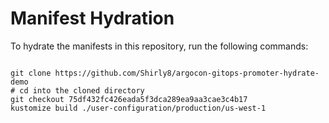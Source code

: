 
# Manifest Hydration

To hydrate the manifests in this repository, run the following commands:

```shell

git clone https://github.com/Shirly8/argocon-gitops-promoter-hydrate-demo
# cd into the cloned directory
git checkout 75df432fc426eada5f3dca289ea9aa3cae3c4b17
kustomize build ./user-configuration/production/us-west-1
```